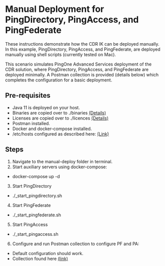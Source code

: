 # Manual Deployment for PingDirectory, PingAccess, and PingFederate

These instructions demonstrate how the CDR IK can be deployed manually. In this example, PingDirectory, PingAccess, and PingFederate, are deployed manually using shell scripts (currently tested on Mac). 

This scenario simulates PingOne Advanced Services deployment of the CDR solution, where PingDirectory, PingAccess, and PingFederate are deployed minimally. A Postman collection is provided (details below) which completes the configuration for a basic deployment.

## Pre-requisites

- Java 11 is deployed on your host.
- Binaries are copied over to ./binaries [(Details)](binaries/README.md)
- Licenses are copied over to ./licences [(Details)](licences/README.md)
- Postman installed.
- Docker and docker-compose installed.
- /etc/hosts configured as described here: [(Link)](../docs/README.md)

## Steps

1. Navigate to the manual-deploy folder in terminal.
2. Start auxiliary servers using docker-compose:
  - docker-compose up -d
3. Start PingDirectory
  - ./_start_pingdirectory.sh
4. Start PingFederate
  - ./_start_pingfederate.sh
5. Start PingAccess
  - ./_start_pingaccess.sh
6. Configure and run Postman collection to configure PF and PA:
  - Default configuration should work.
  - Collection found here [(link)](../scripts/cdr-au.configure_pa_pf.postman_collection.json)
